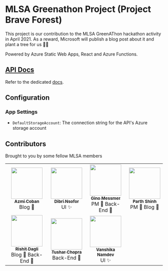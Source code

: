 # MLSA Greenathon Project (Project Brave Forest)

This project is our contribution to the MLSA GreenAThon hackathon activity in April 2021. As a reward, Microsoft will publish a blog post about it and plant a tree for us 🌱🍃

Powered by Azure Static Web Apps, React and Azure Functions.

## [API Docs](docs/api.md)
Refer to the dedicated [docs](docs/api.md).

## Configuration
### App Settings
- `DefaultStorageAccount`: The connection string for the API's Azure storage account

## Contributors
Brought to you by some fellow MLSA members
<table>
    <tr>
        <td align="center">
            <a href="https://github.com/Azmi-Coban">
                <img src="https://avatars.githubusercontent.com/u/65858974?v=4?s=100" width="100px;" alt=""/><br />
                <sub><b>Azmi Coban</b></sub>
            </a>
            <br> <span>Blog 📃</span>
        </td>
        <td align="center">
            <a href="https://github.com/dibrinsofor">
                <img src="https://avatars.githubusercontent.com/u/64705019?v=4?s=100" width="100px;" alt=""/><br />
                <sub><b>Dibri Nsofor</b></sub>
            </a>
            <br> <span>UI ✨</span>
        </td>
        <td align="center">
            <a href="https://github.com/ginomessmer">
                <img src="https://avatars.githubusercontent.com/u/8465892?v=4?s=100" width="100px;" alt=""/><br />
                <sub><b>Gino Messmer</b></sub>
            </a>
            <br> <span>PM 🎫 Back-End 📡</span>
        </td>
        <td align="center">
            <span>
                <img src="https://avatars.githubusercontent.com/u/583231?v=4?s=100" width="100px;" alt=""/><br />
                <sub><b>Parth Shinh</b></sub>
            </span>
            <br> <span>PM 🎫 Blog 📃</span>
        </td>
    </tr>
    <tr>
        <td align="center">
            <a href="https://github.com/Rishit-dagli">
                <img src="https://avatars.githubusercontent.com/u/39672672?v=4?s=100" width="100px;" alt=""/><br />
                <sub><b>Rishit Dagli</b></sub>
            </a>
            <br> <span>Blog 📃 Back-End 📡</span>
        </td>
        <td align="center">
            <a href="https://github.com/tusharchopra123">
                <img src="https://avatars.githubusercontent.com/u/23582226?v=4?s=100" width="100px;" alt=""/><br />
                <sub><b>Tushar Chopra</b></sub>
            </a>
            <br> <span>Back-End 📡</span>
        </td>
        <td align="center">
            <a href="https://github.com/vanshu25">
                <img src="https://avatars.githubusercontent.com/u/64363094?v=4?s=100" width="100px;" alt=""/><br />
                <sub><b>Vanshika Namdev</b></sub>
            </a>
            <br> <span>UI ✨</span>
        </td>
    </tr>
</table>
